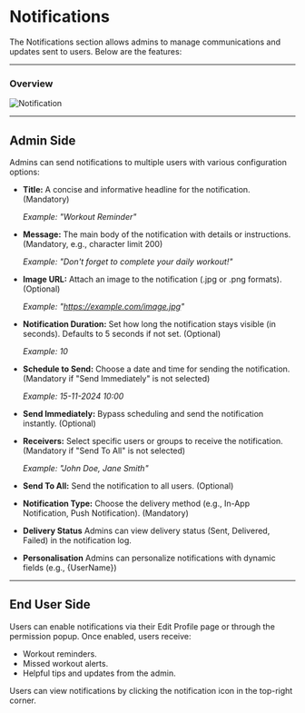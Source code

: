 # Notifications

The Notifications section allows admins to manage communications and updates sent to users. Below are the features:

---

### Overview

![Notification](/img/Notification.png)

---

## Admin Side

Admins can send notifications to multiple users with various configuration options:

- **Title:** A concise and informative headline for the notification. (Mandatory)
  
  *Example: "Workout Reminder"*

- **Message:** The main body of the notification with details or instructions. (Mandatory, e.g., character limit 200)
  
  *Example: "Don't forget to complete your daily workout!"*

- **Image URL:** Attach an image to the notification (.jpg or .png formats). (Optional)
  
  *Example: "https://example.com/image.jpg"*

- **Notification Duration:** Set how long the notification stays visible (in seconds). Defaults to 5 seconds if not set. (Optional)
  
  *Example: 10*

- **Schedule to Send:** Choose a date and time for sending the notification. (Mandatory if "Send Immediately" is not selected)
  
  *Example: 15-11-2024 10:00*

- **Send Immediately:** Bypass scheduling and send the notification instantly. (Optional)
  
- **Receivers:** Select specific users or groups to receive the notification. (Mandatory if "Send To All" is not selected)
  
  *Example: "John Doe, Jane Smith"*

- **Send To All:** Send the notification to all users. (Optional)
  
- **Notification Type:** Choose the delivery method (e.g., In-App Notification, Push Notification). (Mandatory)

- **Delivery Status** Admins can view delivery status (Sent, Delivered, Failed) in the notification log.

- **Personalisation** Admins can personalize notifications with dynamic fields (e.g., {UserName})

---

## End User Side

Users can enable notifications via their Edit Profile page or through the permission popup. Once enabled, users receive:

- Workout reminders.
- Missed workout alerts.
- Helpful tips and updates from the admin.

Users can view notifications by clicking the notification icon in the top-right corner.
